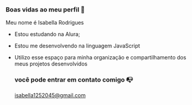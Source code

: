 ### Boas vidas ao meu perfil 💙

Meu nome é Isabella Rodrigues

- Estou estudando na Alura;
- Estou me desenvolvendo na linguagem JavaScript
- Utilizo esse espaço para minha organização e compartilhamento dos meus projetos desenvolvidos

  ### você pode entrar em contato comigo 📭

  isabella1252045@gmail.com
